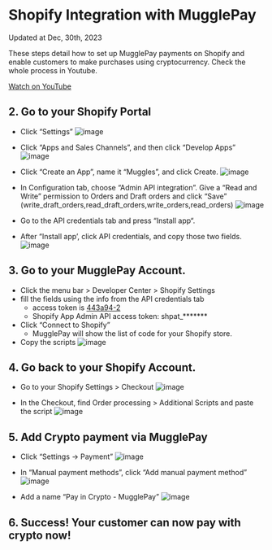 # Shopify Integration with MugglePay

Updated at Dec, 30th, 2023

These steps detail how to set up MugglePay payments on Shopify and enable customers to make purchases using cryptocurrency. Check the whole process in Youtube.

[Watch on YouTube](https://www.youtube.com/watch?v=UR33BRHb0y8)


## 2. Go to your Shopify Portal
- Click “Settings”
  ![image](https://github.com/MugglePay/MugglePay/assets/1627446/a955b550-fc09-4c3b-b7ca-64d006d6d70a)
    
- Click “Apps and Sales Channels”, and then click “Develop Apps”
    ![image](https://github.com/MugglePay/MugglePay/assets/1627446/31c97cfa-9cb8-4ec8-a9e1-3013e868ee39)

    
- Click “Create an App”, name it “Muggles”, and click Create.
    ![image](https://github.com/MugglePay/MugglePay/assets/1627446/d090db43-e10d-4570-b115-edce7e05661a)

    
- In Configuration tab, choose “Admin API integration”. Give a “Read and Write” permission to Orders and Draft orders and click “Save” (write_draft_orders,read_draft_orders,write_orders,read_orders)
![image](https://github.com/MugglePay/MugglePay/assets/1627446/df15d964-eaf8-4cbf-92fd-fed9906a12c2)


- Go to the API credentials tab and press “Install app“.
- After “Install app’, click API credentials, and copy those two fields.
![image](https://github.com/MugglePay/MugglePay/assets/1627446/2bdfab7b-8a35-4a09-ae76-be9ef7c2c057)

## 3. Go to your MugglePay Account.
- Click the menu bar > Developer Center  > Shopify Settings
- fill the fields using the info from the API credentials tab
    - access token is [443a94-2](http://443a94-2.myshopify.com/)
    - Shopify App Admin API access token: shpat_*******
- Click “Connect to Shopify”
    - MugglePay will show the list of code for your Shopify store.
- Copy the scripts
![image](https://github.com/MugglePay/MugglePay/assets/1627446/7ce1106e-9bbc-40c4-9fac-4458508a9e20)

## 4. Go back to your Shopify Account.
- Go to your Shopify Settings > Checkout
    ![image](https://github.com/MugglePay/MugglePay/assets/1627446/4e00773b-f239-4b25-964a-062855000803)

    
- In the Checkout, find Order processing > Additional Scripts and paste the script
![image](https://github.com/MugglePay/MugglePay/assets/1627446/b48b4b49-a3ce-4360-a155-ed9ad236d71b)


## 5. Add Crypto payment via MugglePay
- Click “Settings → Payment”
        ![image](https://github.com/MugglePay/MugglePay/assets/1627446/0af74ee3-0220-4b07-a7da-69994ad31963)

    
- In “Manual payment methods”, click “Add manual payment method”
![image](https://github.com/MugglePay/MugglePay/assets/1627446/7918f999-3c99-4c3b-b59b-4b4b579d8888)

    
- Add a name “Pay in Crypto - MugglePay”
![image](https://github.com/MugglePay/MugglePay/assets/1627446/d12a49bb-0ffa-4308-bcf5-4c5d11611143)


## 6. Success! Your customer can now pay with crypto now!